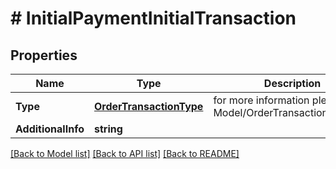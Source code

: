 # # InitialPaymentInitialTransaction


## Properties 


Name | Type | Description | Notes
------------ | ------------- | ------------- | -------------
**Type**| [**OrderTransactionType**](OrderTransactionType.md) |  for more information please, see Model/OrderTransactionType.php  | [default to ORDERTRANSACTIONTYPE_UNKNOWN]
**AdditionalInfo**| **string** |   | [optional]


[[Back to Model list]](../../README.md#models) [[Back to API list]](../../README.md#endpoints) [[Back to README]](../../README.md)

